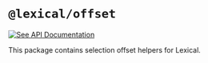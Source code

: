 # `@lexical/offset`

[![See API Documentation](https://lexical.dev/img/see-api-documentation.svg)](https://lexical.dev/docs/api/modules/lexical_offset)

This package contains selection offset helpers for Lexical.
